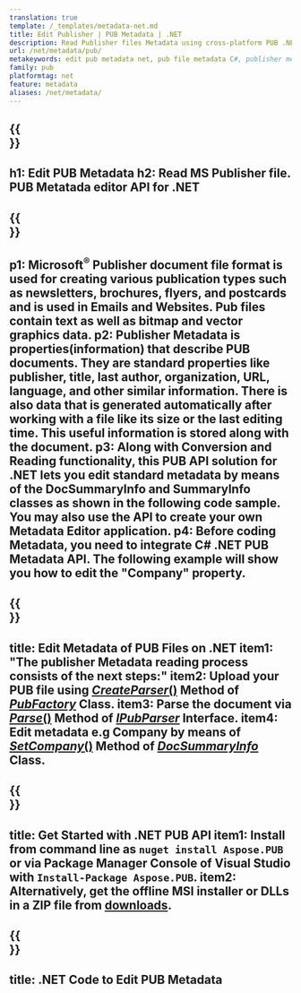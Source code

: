 ```yaml
---
translation: true
template: /_templates/metadata-net.md
title: Edit Publisher | PUB Metadata | .NET
description: Read Publisher files Metadata using cross-platform PUB .NET API Solution.  On-premise .NET API gives you access to SummaryInfo and DocSummaryInfo properties.
url: /net/metadata/pub/
metakeywords: edit pub metadata net, pub file metadata C#, publisher metadata editor .net, read pub file metadata C#, read pub metadata .net
family: pub
platformtag: net
feature: metadata
aliases: /net/metadata/
---
```


{{<section banner>}}
---
h1: Edit PUB Metadata
h2: Read MS Publisher file. PUB Metatada editor API for .NET
---

{{<section overview>}}
---
p1: Microsoft<sup>&reg;</sup> Publisher document file format is used for creating various publication types such as newsletters, brochures, flyers, and postcards and is used in Emails and Websites. Pub files contain text as well as bitmap and vector graphics data.
p2: Publisher Metadata is properties(information) that describe PUB documents. They are standard properties like publisher, title, last author, organization, URL, language, and other similar information. There is also data that is generated automatically after working with a file like its size or the last editing time. This useful information is stored along with the document. 
p3: Along with Conversion and Reading functionality, this PUB API solution for .NET lets you edit standard metadata by means of the DocSummaryInfo and SummaryInfo classes as shown in the following code sample. You may also use the API to create your own Metadata Editor application.
p4: Before coding Metadata, you need to integrate C# .NET PUB Metadata API. The following example will show you how to edit the "Company" property.
---

{{<section feature1>}}
---
title: Edit Metadata of PUB Files on .NET
item1: "The publisher Metadata reading process consists of the next steps:"
item2: Upload your PUB file using [*CreateParser*()](https://reference.aspose.com/pub/net/aspose.pub/pubfactory/methods/createparser/index) Method of [*PubFactory*](https://reference.aspose.com/pub/net/aspose.pub/pubfactory/) Class.
item3: Parse the document via [*Parse*()](https://reference.aspose.com/pub/net/aspose.pub/ipubparser/methods/parse) Method of [*IPubParser*](https://reference.aspose.com/pub/net/aspose.pub/ipubparser/) Interface.
item4: Edit metadata e.g Company by means of [*SetCompany*()](https://reference.aspose.com/pub/net/aspose.pub/docsummaryinfo/methods/setcompany) Method of [*DocSummaryInfo*](https://reference.aspose.com/pub/net/aspose.pub/docsummaryinfo) Class.
---

{{<section feature2>}}
---
title: Get Started with .NET PUB API
item1: Install from command line as ```nuget install Aspose.PUB``` or via Package Manager Console of Visual Studio with ```Install-Package Aspose.PUB```.
item2: Alternatively, get the offline MSI installer or DLLs in a ZIP file from [downloads](https://releases.aspose.com/pub/net/).
---

{{<section codeexample>}}
---
title: .NET Code to Edit PUB Metadata
---